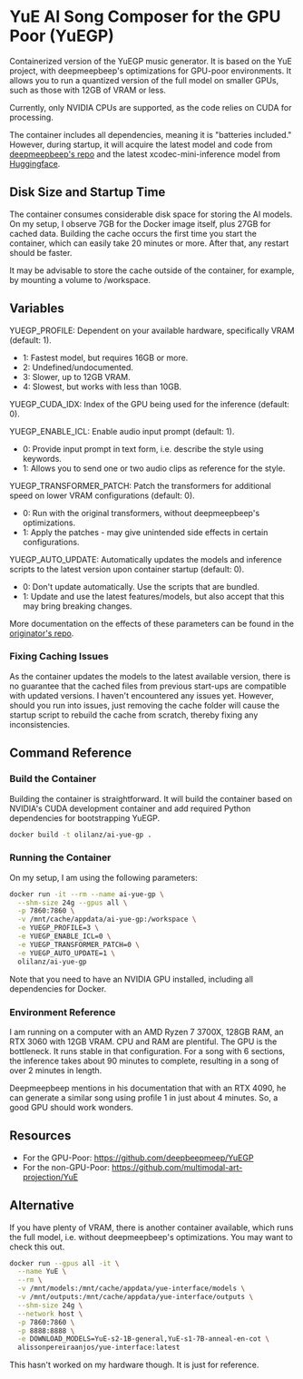 # YuE AI Song Composer for the GPU Poor (YuEGP)

Containerized version of the YuEGP music generator. It is based on the YuE project, with deepmeepbeep's optimizations for GPU-poor environments. It allows you to run a quantized version of the full model on smaller GPUs, such as those with 12GB of VRAM or less.

Currently, only NVIDIA CPUs are supported, as the code relies on CUDA for processing.

The container includes all dependencies, meaning it is "batteries included." However, during startup, it will acquire the latest model and code from [deepmeepbeep's repo](https://github.com/deepbeepmeep/YuEGP) and the latest xcodec-mini-inference model from [Huggingface](https://huggingface.co/m-a-p/xcodec_mini_infer).

## Disk Size and Startup Time
The container consumes considerable disk space for storing the AI models. On my setup, I observe 7GB for the Docker image itself, plus 27GB for cached data. Building the cache occurs the first time you start the container, which can easily take 20 minutes or more. After that, any restart should be faster.

It may be advisable to store the cache outside of the container, for example, by mounting a volume to /workspace.

## Variables
YUEGP_PROFILE: Dependent on your available hardware, specifically VRAM (default: 1).
 - 1: Fastest model, but requires 16GB or more.
 - 2: Undefined/undocumented.
 - 3: Slower, up to 12GB VRAM.
 - 4: Slowest, but works with less than 10GB.

YUEGP_CUDA_IDX: Index of the GPU being used for the inference (default: 0).

YUEGP_ENABLE_ICL: Enable audio input prompt (default: 1).
 - 0: Provide input prompt in text form, i.e. describe the style using keywords.
 - 1: Allows you to send one or two audio clips as reference for the style.

YUEGP_TRANSFORMER_PATCH: Patch the transformers for additional speed on lower VRAM configurations (default: 0).
 - 0: Run with the original transformers, without deepmeepbeep's optimizations.
 - 1: Apply the patches - may give unintended side effects in certain configurations.

YUEGP_AUTO_UPDATE: Automatically updates the models and inference scripts to the latest version upon container startup (default: 0).
 - 0: Don't update automatically. Use the scripts that are bundled.
 - 1: Update and use the latest features/models, but also accept that this may bring breaking changes.

More documentation on the effects of these parameters can be found in the [originator's repo](https://github.com/deepbeepmeep/YuEGP).

### Fixing Caching Issues
As the container updates the models to the latest available version, there is no guarantee that the cached files from previous start-ups are compatible with updated versions. I haven't encountered any issues yet. However, should you run into issues, just removing the cache folder will cause the startup script to rebuild the cache from scratch, thereby fixing any inconsistencies.

## Command Reference

### Build the Container
Building the container is straightforward. It will build the container based on NVIDIA's CUDA development container and add required Python dependencies for bootstrapping YuEGP.
```bash
docker build -t olilanz/ai-yue-gp .
```

### Running the Container
On my setup, I am using the following parameters:
```bash
docker run -it --rm --name ai-yue-gp \
  --shm-size 24g --gpus all \
  -p 7860:7860 \
  -v /mnt/cache/appdata/ai-yue-gp:/workspace \
  -e YUEGP_PROFILE=3 \
  -e YUEGP_ENABLE_ICL=0 \
  -e YUEGP_TRANSFORMER_PATCH=0 \
  -e YUEGP_AUTO_UPDATE=1 \
  olilanz/ai-yue-gp
```
Note that you need to have an NVIDIA GPU installed, including all dependencies for Docker.

### Environment Reference
I am running on a computer with an AMD Ryzen 7 3700X, 128GB RAM, an RTX 3060 with 12GB VRAM. CPU and RAM are plentiful. The GPU is the bottleneck. It runs stable in that configuration. For a song with 6 sections, the inference takes about 90 minutes to complete, resulting in a song of over 2 minutes in length.

Deepmeepbeep mentions in his documentation that with an RTX 4090, he can generate a similar song using profile 1 in just about 4 minutes. So, a good GPU should work wonders.

## Resources
* For the GPU-Poor: https://github.com/deepbeepmeep/YuEGP
* For the non-GPU-Poor: https://github.com/multimodal-art-projection/YuE

## Alternative
If you have plenty of VRAM, there is another container available, which runs the full model, i.e. without deepmeepbeep's optimizations. You may want to check this out.
```bash
docker run --gpus all -it \
  --name YuE \
  --rm \
  -v /mnt/models:/mnt/cache/appdata/yue-interface/models \
  -v /mnt/outputs:/mnt/cache/appdata/yue-interface/outputs \
  --shm-size 24g \
  --network host \
  -p 7860:7860 \
  -p 8888:8888 \
  -e DOWNLOAD_MODELS=YuE-s2-1B-general,YuE-s1-7B-anneal-en-cot \
  alissonpereiraanjos/yue-interface:latest
```
This hasn't worked on my hardware though. It is just for reference.